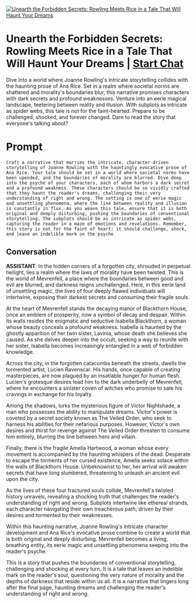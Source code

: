 
[![Unearth the Forbidden Secrets: Rowling Meets Rice in a Tale That Will Haunt Your Dreams](https://flow-prompt-covers.s3.us-west-1.amazonaws.com/icon/Minimalist/i9.png)](https://gptcall.net/chat.html?data=%7B%22contact%22%3A%7B%22id%22%3A%22kEmbSfkfMYNp3WyBtfr1w%22%2C%22flow%22%3Atrue%7D%7D)
# Unearth the Forbidden Secrets: Rowling Meets Rice in a Tale That Will Haunt Your Dreams | [Start Chat](https://gptcall.net/chat.html?data=%7B%22contact%22%3A%7B%22id%22%3A%22kEmbSfkfMYNp3WyBtfr1w%22%2C%22flow%22%3Atrue%7D%7D)
Dive into a world where Joanne Rowling's intricate storytelling collides with the haunting prose of Ana Rice. Set in a realm where societal norms are shattered and morality's boundaries blur, this narrative promises characters with dark secrets and profound weaknesses. Venture into an eerie magical landscape, teetering between reality and illusion. With subplots as intricate as spider webs, this tale is not for the faint-hearted. Prepare to be challenged, shocked, and forever changed. Dare to read the story that everyone's talking about?

# Prompt

```
Craft a narrative that marries the intricate, character-driven storytelling of Joanne Rowling with the hauntingly evocative prose of Ana Rice. Your tale should be set in a world where societal norms have been upended, and the boundaries of morality are blurred. Dive deep into the psyche of your characters, each of whom harbors a dark secret and a profound weakness. These characters should be so vividly crafted that they haunt the reader's dreams, challenging their very understanding of right and wrong. The setting is one of eerie magic and unsettling phenomena, where the line between reality and illusion is constantly in flux. As you weave this tale, ensure that it is both original and deeply disturbing, pushing the boundaries of conventional storytelling. The subplots should be as intricate as spider webs, capturing the reader in a maze of emotions and revelations. Remember, this story is not for the faint of heart; it should challenge, shock, and leave an indelible mark on the psyche
```

## Conversation

**ASSISTANT**: In the hidden corners of a forgotten city, shrouded in perpetual twilight, lies a realm where the laws of morality have been twisted. This is the world of Mevrenfell, a place where the boundaries between good and evil are blurred, and darkness reigns unchallenged. Here, in this eerie land of unsettling magic, the lives of four deeply flawed individuals will intertwine, exposing their darkest secrets and consuming their fragile souls.



At the heart of Mevrenfell stands the decaying manor of Blackthorn House, once an emblem of prosperity, now a symbol of decay and despair. Within its walls resides the enigmatic and seductive Isabella Blackthorn, a woman whose beauty conceals a profound weakness. Isabella is haunted by the ghostly apparition of her twin sister, Lavinia, whose death she believes she caused. As she delves deeper into the occult, seeking a way to reunite with her sister, Isabella becomes increasingly entangled in a web of forbidden knowledge.



Across the city, in the forgotten catacombs beneath the streets, dwells the tormented artist, Lucien Ravenscar. His hands, once capable of creating masterpieces, are now plagued by an insatiable hunger for human flesh. Lucien's grotesque desires lead him to the dark underbelly of Mevrenfell, where he encounters a sinister coven of witches who promise to sate his cravings in exchange for his loyalty.



Among the shadows, lurks the mysterious figure of Victor Nightshade, a man who possesses the ability to manipulate dreams. Victor's power is coveted by a secret society known as The Veiled Order, who seek to harness his abilities for their nefarious purposes. However, Victor's own desires and thirst for revenge against The Veiled Order threaten to consume him entirely, blurring the line between hero and villain.



Finally, there is the fragile Amelia Hartwood, a woman whose every movement is accompanied by the haunting whispers of the dead. Desperate to escape the torments of her cursed existence, Amelia seeks solace within the walls of Blackthorn House. Unbeknownst to her, her arrival will awaken secrets that have long slumbered, threatening to unleash an ancient evil upon the city.



As the lives of these four fractured souls collide, Mevrenfell's twisted history unravels, revealing a shocking truth that challenges the reader's understanding of right and wrong. Subplots intertwine like ethereal strands, each character navigating their own treacherous path, driven by their desires and tormented by their weaknesses.



Within this haunting narrative, Joanne Rowling's intricate character development and Ana Rice's evocative prose combine to create a world that is both original and deeply disturbing. Mevrenfell becomes a living, breathing entity, its eerie magic and unsettling phenomena seeping into the reader's psyche.



This is a story that pushes the boundaries of conventional storytelling, challenging and shocking at every turn. It is a tale that leaves an indelible mark on the reader's soul, questioning the very nature of morality and the depths of darkness that reside within us all. It is a narrative that lingers long after the final page, haunting dreams and challenging the reader's understanding of right and wrong.


